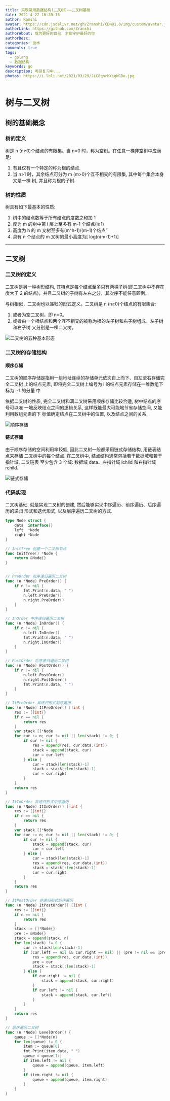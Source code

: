 ```yaml
---
title: 实现常用数据结构(二叉树)——二叉树基础
date: 2021-4-22 16:20:15
author: Ranshi
avatar: https://cdn.jsdelivr.net/gh/Zranshi/CDN@1.0/img/custom/avatar.jpg
authorLink: https://github.com/Zranshi
authorAbout: 成为更好的自己，才能守护最好的你
authorDesc:
categories: 技术
comments: true
tags:
  - golang
  - 数据结构
keywords: go
description: 考研复习中...
photos: https://i.loli.net/2021/03/29/JLC8qnrbYigWGBu.jpg
---
```


# 树与二叉树

## 树的基础概念

### 树的定义

树是 n (n≥0)个结点的有限集。当 n=0 时，称为空树。在任意一棵非空树中应满足:

1. 有且仅有一个特定的称为根的结点.
2. 当 n>1 时，其余结点可分为 m (m>0)个互不相交的有限集, 其中每个集合本身又是一棵
   树, 并且称为根的子树.

### 树的性质

树具有如下最基本的性质:

1. 树中的结点数等于所有结点的度数之和加 1
2. 度为 m 的树中第 i 层上至多有 m-1 个结点(i≥1)
3. 高度为 h 的 m 叉树至多有(m^h-1)/(m-1)个结点”
4. 具有 n 个结点的 m 叉树的最小高度为[ log(n(m-1)+1)]

---

## 二叉树

### 二叉树的定义

二叉树是另一种树形结构, 其特点是每个结点至多只有两棵子树(即二叉树中不存在度大于
2 的结点)，并且二又树的子树有左右之分，其次序不能任意颠倒。

与树相似，二叉树也以递归的形式定义。二叉树是 n (n≥0)个结点的有限集合:

1. 或者为空二叉树，即 n=0。
2. 或者由一个根结点和两个互不相交的被称为根的左子树和右子树组成。左子树和右子树
   又分别是一棵二叉树。

![二叉树的五种基本形态](https://i.loli.net/2021/04/22/mrgq214L85kzPli.png)

### 二叉树的存储结构

#### 顺序存储

二叉树的顺序存储是指用一组地址连续的存储单元依次自上而下、自左至右存储完全二叉树
上的结点元素, 即将完全二叉树上编号为 i 的结点元素存储在一维数组下标为 i-1 的分量
中

依据二叉树的性质, 完全二叉树和满二叉树采用顺序存储比较合适, 树中结点的序号可以唯
一地反映结点之间的逻辑关系, 这样既能最大可能地节省存储空间, 又能利用数组元素的下
标值确定结点在二叉树中的位置, 以及结点之间的关系.

![顺序存储](https://i.loli.net/2021/04/22/42JSI1kVWfAgbXU.png)

#### 链式存储

由于顺序存储的空间利用率较低, 因此二叉树一般都采用链式存储结构, 用链表结点来存储
二叉树中的每个结点. 在二叉树中, 结点结构通常包括若干数据域和若干指针域, 二叉链表
至少包含 3 个域: 数据域 data、左指针域 lchild 和右指针域 rchild.

![链式存储](https://i.loli.net/2021/04/22/SkYAvhV8wzcs9GC.png)

### 代码实现

二叉树基础, 就是实现二叉树的创建, 然后能够实现中序遍历、前序遍历、后序遍历的递归
形式和迭代形式, 以及层序遍历二叉树的方式.

```Go
type Node struct {
	data  interface{}
	left  *Node
	right *Node
}

// InitTree 创建一个二叉树节点
func InitTree() *Node {
	return &Node{}
}


// PreOrder 前序递归遍历二叉树
func (n *Node) PreOrder() {
	if n != nil {
		fmt.Print(n.data, " ")
		n.left.PreOrder()
		n.right.PreOrder()
	}
}

// InOrder 中序递归遍历二叉树
func (n *Node) InOrder() {
	if n != nil {
		n.left.InOrder()
		fmt.Print(n.data, " ")
		n.right.InOrder()
	}
}

// PostOrder 后序递归遍历二叉树
func (n *Node) PostOrder() {
	if n != nil {
		n.left.PostOrder()
		n.right.PostOrder()
		fmt.Print(n.data, " ")
	}
}

// ItPreOrder 非递归形式前序遍历
func (n *Node) ItPreOrder() []int {
	res := []int{}
	if n == nil {
		return res
	}
	var stack []*Node
	for cur := n; cur != nil || len(stack) != 0; {
		if cur != nil {
			res = append(res, cur.data.(int))
			stack = append(stack, cur)
			cur = cur.left
		} else {
			cur = stack[len(stack)-1]
			stack = stack[:len(stack)-1]
			cur = cur.right
		}
	}
	return res
}

// ItInOrder 非递归形式中序遍历
func (n *Node) ItInOrder() []int {
	res := []int{}
	if n == nil {
		return res
	}
	var stack []*Node
	for cur := n; cur != nil || len(stack) != 0; {
		if cur != nil {
			stack = append(stack, cur)
			cur = cur.left
		} else {
			cur = stack[len(stack)-1]
			res = append(res, cur.data.(int))
			stack = stack[:len(stack)-1]
			cur = cur.right
		}
	}
	return res
}

// ItPostOrder 非递归形式后序遍历
func (n *Node) ItPostOrder() []int {
	res := []int{}
	if n == nil {
		return res
	}
	stack := []*Node{}
	pre := &Node{}
	stack = append(stack, n)
	for len(stack) != 0 {
		cur := stack[len(stack)-1]
		if (cur.left == nil && cur.right == nil) || (pre != nil && (pre == cur.left || pre == cur.right)) {
			res = append(res, cur.data.(int))
			pre = cur
			stack = stack[:len(stack)-1]
		} else {
			if cur.right != nil {
				stack = append(stack, cur.right)
			}
			if cur.left != nil {
				stack = append(stack, cur.left)
			}
		}
	}
	return res
}

// 层序遍历二叉树
func (n *Node) LevelOrder() {
	queue := []*Node{n}
	for len(queue) != 0 {
		item := queue[0]
		fmt.Print(item.data, " ")
		queue = queue[1:]
		if item.left != nil {
			queue = append(queue, item.left)
		}
		if item.right != nil {
			queue = append(queue, item.right)
		}
	}
}

```
